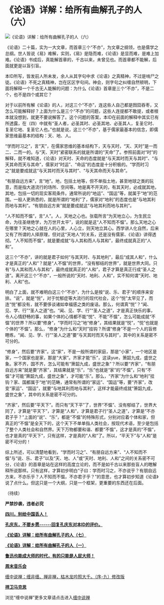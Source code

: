 《论语》详解：给所有曲解孔子的人（六）
====





![《论语》详解：给所有曲解孔子的人（六）](http://simg.sinajs.cn/blog7style/images/common/sg_trans.gif)



《论语》二十篇，实为一大文章，而首章三个“不亦”，为文章之纲领，也是儒学之总纲。世人皆说《易》难解，实则，《易》是隐而难，《论语》是显而难，是难上加难。《论语》书成后，真能解首章的，千古以来，未曾见也。而首章都不能解，后面就更是以盲引盲。

本ID所写，皆发前人所未发，余人从其字句中求《论语》之真精神，不过是啃尸之徒。《论语》不死之真精神，岂在区区字句间。神会，则字句之纠缠自然顿明，下面将解释一个千古无人能解的问题：为什么《论语》首章是三个“不亦”，不是二个，也不是四个或其它？

对于以前所有解《论语》的人，对这三个“不亦”，连这些人自己都是囫囵吞枣，又怎么可能解释好？上面为什么是三个“不亦”的问题，这些人连提都不敢提，或者根本就没想到，就更不要说解答了。这个问题的答案，本ID在前面的解释中其实已有所透露，在（四）中就有“圣人者，必圣其时、必圣其地、必圣其人，复圣它时、复圣它地、复圣它人也。”也就是说，这三个“不亦”，基于儒家最基本的信念，即儒家思维最基本的结构：天、地、人。

“学而时习之”，言“天”，在儒家思维的基本结构下，天与天时，“天、天时”是一而二、二而一的。与“天、天时”紧密联系的就是所谓的“天命”了。参照前面对“时”的解释，就不难知道，《论语》对天时、天命的态度就是“与天其时而天与其时”、“与天其命而天与其命”，儒家对“时运”、“命运”的态度是十分积极的。“学而时习之”就是要成就这“与天其时而天与其时”、“与天其命而天与其命”。

“有朋自远方来”，言“地”。地，包括土地等，但不单指土地，甚至地球之类的玩意，而是指大道流行的场所、空间等。地是离不开天的，有其天时，必成就其地，其地，包括一切的现实客观条件。通常所说的“地运”、“国运”等，就属于“地”的范围。一般人更熟悉的，就是所谓的“地利”了，儒家对“地利”的态度也是“与地其利而地与其利”。“有朋自远方来”就是要成就这“与地其利而地与其利”。

“人不知而不愠”，言“人”。人，天地之心也。张载所言“为天地立心，为生民立命，为往圣继绝学，为万世开太平”，说的就是这“人不知而不愠”。那么天地之心在哪里？天地之心就在人的心里，人心立，则天地立其心。西学讲人化自然，后来又有了所谓的人择原理，但对这“天地人”的关系，还是没有儒家、《论语》讲得透彻。“人不知而不愠”，就是要成就“与人其和而人与其和”，最终成就真正的“人和”。

这三个“不亦”，讲的就是君子如何“与其天时、与其地利”，最后“成其人和”，什么才是真正的“人和”？就是“人不愠”的世界，“没有郁结的世界”，就是世界大同。只有“与人其和而人与其和”，最终成就真正的“人和”，君子才算是真正行成“圣人之道”。离开这三个“不亦”，一般所说的“天时、地利、人和”，实不知何谓“天时、地利、人和”也。

明白了上面，就不难明白这三个“不亦”，为什么是按“说、乐、君子“的顺序来安排。“说”，就是“悦”，对于忧郁症等大流行的现代社会，这个“悦”太罕见了，而连“悦”都没有，就不要侈谈诸如幸福感之类的废话。那么，何谓真“悦”？“闻、见、学、行”“圣人之道”也。“闻、见、学、行”“圣人之道”，才是真正快乐的事，令人心情舒畅的事，如果个体的心情都不能“悦”、不能“不愠”，怎么可能成就“不愠”的世界？所以要“修身”，“学而时习之”地“修身”，其结果就是“悦”，“悦”也就是个体的“不愠”。那么，“修身”为什么和“天时”挂钩？所谓“修身”不是一个人的盲修瞎练，“闻、见、学、行”“圣人之道”要“与天其时而天与其时”，其中的关系是密不可分的。

“修身”，然后要“齐家”。这“家”，不是一般所谓的家庭，那是“小家”，一个地区是家，一个国家也是家，那是“大家”。齐家才能“乐”，这读yue，箫韶九成，盛世之象。家不齐，国不齐，怎么可能有“箫韶九成，盛世之象”？所以要“齐家”，“有朋自远方来”就是要“齐家”，其结果就是“乐”，“乐”也就是“家”的“不愠”，只有“不愠”才可能“箫韶九成，盛世之象”，才可能“乐”。那么，“齐家”为什么和“地利”挂钩？家、国都属于“地”的范畴，通常有所谓的“家运”、“国运”等，要“齐家”，改变“家运”、“国运”，就要“与地其利而地与其利”，这样才能最终成就“箫韶九成，盛世之象”，其中的关系是密不可分的。

“齐家”，然后要“平天下”。而只有“天下平”了，世界“不愠”、没有郁结了，世界大同了，才算是“平天下”，才算是“人和”，才算是君子行“圣人之道”，才算是“不亦君子乎？”上面的“说”、“乐”，都是“不愠”的特殊形式，分别对应着个体和家，但真正的“不愠”是全天下的，这个天下不单单指人类社会，按现代术语，至少是包括了整个人类社会和自然界。天下万物都要和谐、都要“不愠”，这才是真的“不愠”，也才是真的“平天下”，只有这样，才是真的“人和”了。所以，“平天下”与“人和”是密不可分的！

综上所述，可以清楚地看到，“学而时习之”、“有朋自远方来”、“人不知而不愠”与“说、乐、君子”以及“天、地、人”或“天时、地利、人和”之间的关系密不可分，《论语》的首章是站在这样的高度立论的，而不是如千古以来那些盲人的瞎解释所说那样。只有这样，才算初步明白“子曰：学而时习之，不亦说乎？有朋自远方来，不亦乐乎？人不知而不愠，不亦君子乎？”的意思，也才算初步知道《论语》说了点什么。但这只是一个大纲，只是一个框架，更重要的东西还在后面。

（待续）

**严禁抄袭，违者必究**

[**四川，别给中国丢人！**](http://blog.sina.com.cn/u/486e105c010006pb)

[**孔庆东，不要乡愿------回复孔庆东对本ID的评价。**](http://blog.sina.com.cn/u/486e105c010006p5)

[**《论语》详解：给所有曲解孔子的人（七）**](http://blog.sina.com.cn/u/486e105c010006p8)

[**《论语》详解：给所有曲解孔子的人（一）**](http://blog.sina.com.cn/u/486e105c010006n3)

[**鲁迅也能成大师的时代，有的只能是人屁大师！**](http://blog.sina.com.cn/u/486e105c010006ff)

[**周末音乐会**](http://blog.sina.com.cn/u/486e105c0100056e)

[缠中说禅：缠非缠、禅非禅，枯木龙吟照大千。（序-九）修改版](http://blog.sina.com.cn/u/486e105c010006cp)

[**捍卫马克思**](http://blog.sina.com.cn/u/486e105c01000685)

浏览“缠中说禅”更多文章请点击进入[缠中说禅](http://blog.sina.com.cn/m/chzhshch)
